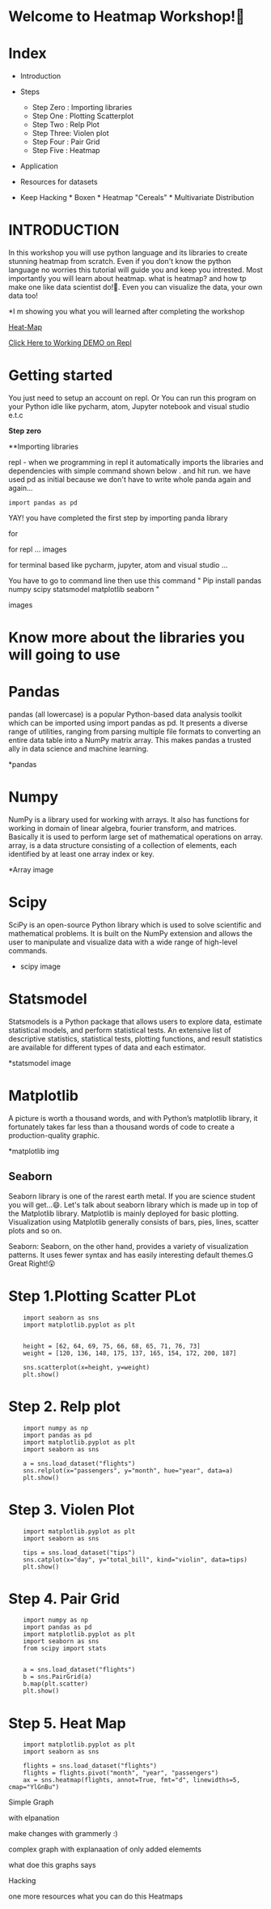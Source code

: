 # Welcome to Heatmap Workshop!🤗



# Index
* Introduction

* Steps  
  * Step Zero :  Importing libraries
  * Step One  :  Plotting Scatterplot
  * Step Two  :  Relp Plot
  * Step Three:  Violen plot
  * Step Four :  Pair Grid
  * Step Five :  Heatmap
  
* Application

* Resources for datasets

* Keep Hacking
        * Boxen
        * Heatmap "Cereals"
        * Multivariate Distribution



# INTRODUCTION 

In this workshop you will use python language and its libraries to create stunning heatmap from scratch. Even if you don't know the python language no worries this tutorial  will guide you and keep you intrested. Most importantly you will learn about  heatmap. what is heatmap? and how tp make one like data scientist do!🤗.
Even you can visualize the data, your own data too!


*I m showing you what you will learned after completing  the workshop

[Heat-Map](https://cloud-fgw5w2l4l.vercel.app/0screenshot_2020-12-20_at_21.41.42.png)

[Click Here to Working DEMO on Repl](https://repl.it/@ShiveshSingh/Heatmap#main.py)


# Getting started

You just need to setup an account on repl.
Or You can run this program on your Python idle like pycharm, atom, Jupyter notebook and visual studio e.t.c



**Step zero**


**Importing libraries 

repl - when we programming  in repl it automatically imports the libraries and dependencies  with simple command shown below .
and hit run.
we have used pd as initial  because  we don't have to write whole panda again and again...

``` import pandas as pd ```
        
YAY! you have completed the first step by importing panda library


for 

 for repl ...  images
 
 for terminal based like pycharm, jupyter, atom and visual studio ...
 
 You have to go to command line then use this command " Pip install pandas numpy scipy statsmodel matplotlib seaborn "
    
    
    
 images


# Know more about the libraries you will going to use

# Pandas
pandas (all lowercase) is a popular Python-based data analysis toolkit which can be imported using import pandas as pd. It presents a diverse range of utilities, ranging from parsing multiple file formats to converting an entire data table into a NumPy matrix array. This makes pandas a trusted ally in data science and machine learning.

*pandas

# Numpy
NumPy is a library used for working with arrays. It also has functions for working in domain of linear algebra, fourier transform, and matrices.
Basically it is used to perform large set of mathematical operations on array. array, is a data structure consisting of a collection of elements, each identified by at least one array index or key.

*Array image



# Scipy
SciPy is an open-source Python library which is used to solve scientific and mathematical problems. It is built on the NumPy extension and allows the user to manipulate and visualize data with a wide range of high-level commands.

* scipy image

# Statsmodel
Statsmodels is a Python package that allows users to explore data, estimate statistical models, and perform statistical tests. An extensive list of descriptive statistics, statistical tests, plotting functions, and result statistics are available for different types of data and each estimator.

*statsmodel image

# Matplotlib
A picture is worth a thousand words, and with Python’s matplotlib library, it fortunately takes far less than a thousand words of code to create a production-quality graphic.

*matplotlib img

## Seaborn
Seaborn library is one of the rarest earth metal. If you are science student you will get...😄. Let's talk about seaborn library which is made up in top of the
Matplotlib  library. Matplotlib is mainly deployed for basic plotting. Visualization using Matplotlib generally consists of bars, pies, lines, scatter plots and  so on.

Seaborn: Seaborn, on the other hand, provides a variety of visualization patterns. It uses fewer syntax and has easily interesting default themes.G
Great Right!😲
 
 
 
# Step 1.Plotting Scatter PLot

        import seaborn as sns
        import matplotlib.pyplot as plt


        height = [62, 64, 69, 75, 66, 68, 65, 71, 76, 73]
        weight = [120, 136, 148, 175, 137, 165, 154, 172, 200, 187]

        sns.scatterplot(x=height, y=weight)
        plt.show()


# Step 2. Relp plot
        
        import numpy as np
        import pandas as pd
        import matplotlib.pyplot as plt
        import seaborn as sns

        a = sns.load_dataset("flights")
        sns.relplot(x="passengers", y="month", hue="year", data=a)
        plt.show()


# Step 3. Violen Plot
        
        import matplotlib.pyplot as plt
        import seaborn as sns

        tips = sns.load_dataset("tips")
        sns.catplot(x="day", y="total_bill", kind="violin", data=tips)
        plt.show()
        
        
        
# Step 4. Pair Grid
        
        import numpy as np
        import pandas as pd
        import matplotlib.pyplot as plt
        import seaborn as sns
        from scipy import stats


        a = sns.load_dataset("flights")
        b = sns.PairGrid(a)
        b.map(plt.scatter)
        plt.show()

# Step 5. Heat Map
        
        import matplotlib.pyplot as plt
        import seaborn as sns

        flights = sns.load_dataset("flights")
        flights = flights.pivot("month", "year", "passengers")
        ax = sns.heatmap(flights, annot=True, fmt="d", linewidths=5, cmap="YlGnBu")











Simple Graph


with elpanation


make changes with grammerly :)



complex graph 
with explanaation of only added elememts


what doe this graphs says



Hacking

one more resources what you can do this Heatmaps

